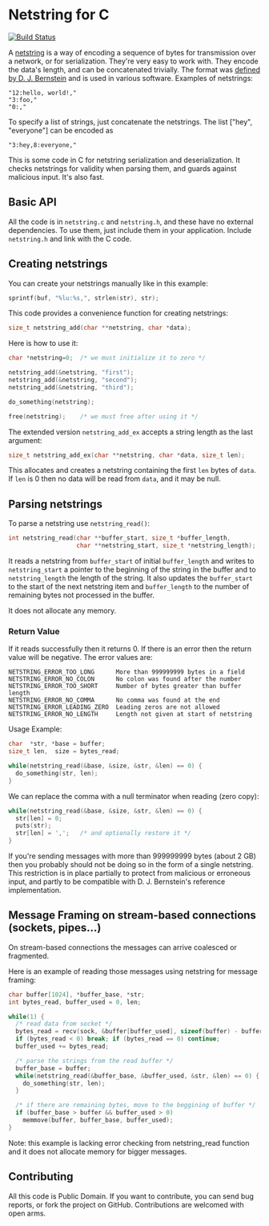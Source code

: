 Netstring for C
===============
[![Build Status](https://travis-ci.org/liteserver/netstring-c.svg?branch=master)](https://travis-ci.org/liteserver/netstring-c)

A [netstring](http://en.wikipedia.org/wiki/Netstring) is a way of encoding a sequence of bytes for transmission over a network, or for serialization. They're very easy to work with. They encode the data's length, and can be concatenated trivially. The format was [defined by D. J. Bernstein](http://cr.yp.to/proto/netstrings.txt) and is used in various software. Examples of netstrings:

    "12:hello, world!,"
    "3:foo,"
    "0:,"

To specify a list of strings, just concatenate the netstrings. The list ["hey", "everyone"] can be encoded as

    "3:hey,8:everyone,"

This is some code in C for netstring serialization and deserialization. It checks netstrings for validity when parsing them, and guards against malicious input. It's also fast.

Basic API
---------

All the code is in `netstring.c` and `netstring.h`, and these have no external dependencies. To use them, just include them in your application. Include `netstring.h` and link with the C code.

Creating netstrings
-------------------

You can create your netstrings manually like in this example:

```C
sprintf(buf, "%lu:%s,", strlen(str), str);
```
    
This code provides a convenience function for creating netstrings:

```C
size_t netstring_add(char **netstring, char *data);
```

Here is how to use it:

```C
char *netstring=0;  /* we must initialize it to zero */

netstring_add(&netstring, "first");
netstring_add(&netstring, "second");
netstring_add(&netstring, "third");

do_something(netstring);

free(netstring);    /* we must free after using it */
```

The extended version `netstring_add_ex` accepts a string length as the last argument:

```C
size_t netstring_add_ex(char **netstring, char *data, size_t len);
```

This allocates and creates a netstring containing the first `len` bytes of `data`. If `len` is 0 then no data will be read from `data`, and it may be null.

Parsing netstrings
------------------

To parse a netstring use `netstring_read()`:

```C
int netstring_read(char **buffer_start, size_t *buffer_length,
                   char **netstring_start, size_t *netstring_length);
```

It reads a netstring from `buffer_start` of initial `buffer_length` and writes
to `netstring_start` a pointer to the beginning of the string in the
buffer and to `netstring_length` the length of the string. It also updates
the `buffer_start` to the start of the next netstring item and `buffer_length`
to the number of remaining bytes not processed in the buffer.

It does not allocate any memory.

### Return Value

If it reads successfully then it returns 0. If there is an error then the
return value will be negative. The error values are:

    NETSTRING_ERROR_TOO_LONG      More than 999999999 bytes in a field
    NETSTRING_ERROR_NO_COLON      No colon was found after the number
    NETSTRING_ERROR_TOO_SHORT     Number of bytes greater than buffer length
    NETSTRING_ERROR_NO_COMMA      No comma was found at the end
    NETSTRING_ERROR_LEADING_ZERO  Leading zeros are not allowed
    NETSTRING_ERROR_NO_LENGTH     Length not given at start of netstring

Usage Example:

```C
char  *str, *base = buffer;
size_t len,  size = bytes_read;

while(netstring_read(&base, &size, &str, &len) == 0) {
  do_something(str, len);
}
```

We can replace the comma with a null terminator when reading (zero copy):

```C
while(netstring_read(&base, &size, &str, &len) == 0) {
  str[len] = 0;
  puts(str);
  str[len] = ',';   /* and optionally restore it */
}
```

If you're sending messages with more than 999999999 bytes (about 2
GB) then you probably should not be doing so in the form of a single
netstring. This restriction is in place partially to protect from
malicious or erroneous input, and partly to be compatible with
D. J. Bernstein's reference implementation.

Message Framing on stream-based connections (sockets, pipes...)
---------------------------------------------------------------

On stream-based connections the messages can arrive coalesced or fragmented.

Here is an example of reading those messages using netstring for message framing:
```C
char buffer[1024], *buffer_base, *str;
int bytes_read, buffer_used = 0, len;

while(1) {
  /* read data from socket */
  bytes_read = recv(sock, &buffer[buffer_used], sizeof(buffer) - buffer_used);
  if (bytes_read < 0) break; if (bytes_read == 0) continue;
  buffer_used += bytes_read;

  /* parse the strings from the read buffer */
  buffer_base = buffer;
  while(netstring_read(&buffer_base, &buffer_used, &str, &len) == 0) {
    do_something(str, len);
  }

  /* if there are remaining bytes, move to the beggining of buffer */
  if (buffer_base > buffer && buffer_used > 0)
    memmove(buffer, buffer_base, buffer_used);
}
```
Note: this example is lacking error checking from netstring_read function and it does not allocate memory for bigger messages.

Contributing
------------

All this code is Public Domain. If you want to contribute, you can send bug reports, or fork the project on GitHub. Contributions are welcomed with open arms.
